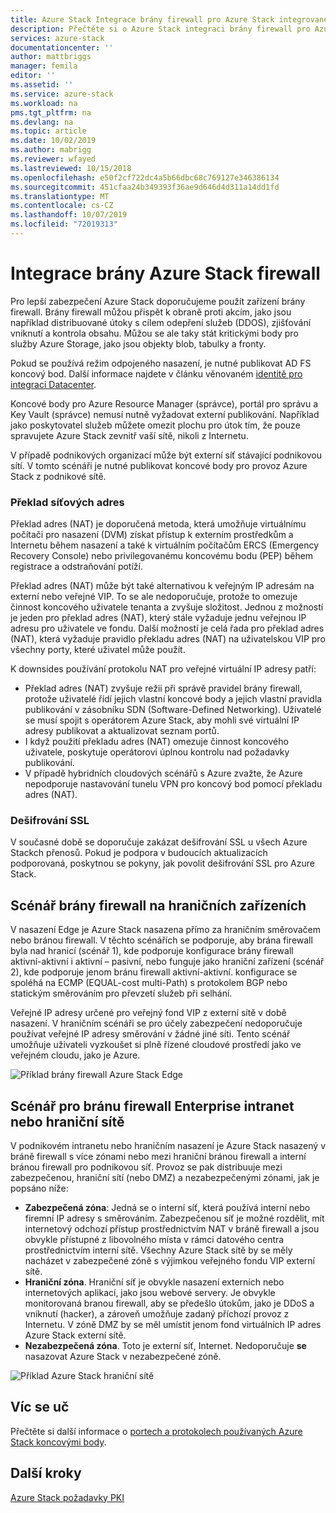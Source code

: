 ```yaml
---
title: Azure Stack Integrace brány firewall pro Azure Stack integrované systémy | Microsoft Docs
description: Přečtěte si o Azure Stack integraci brány firewall pro Azure Stack integrovaných systémech.
services: azure-stack
documentationcenter: ''
author: mattbriggs
manager: femila
editor: ''
ms.assetid: ''
ms.service: azure-stack
ms.workload: na
pms.tgt_pltfrm: na
ms.devlang: na
ms.topic: article
ms.date: 10/02/2019
ms.author: mabrigg
ms.reviewer: wfayed
ms.lastreviewed: 10/15/2018
ms.openlocfilehash: e50f2cf722dc4a5b66dbc68c769127e346386134
ms.sourcegitcommit: 451cfaa24b349393f36ae9d646d4d311a14dd1fd
ms.translationtype: MT
ms.contentlocale: cs-CZ
ms.lasthandoff: 10/07/2019
ms.locfileid: "72019313"
---
```

# <a name="azure-stack-firewall-integration"></a>Integrace brány Azure Stack firewall
Pro lepší zabezpečení Azure Stack doporučujeme použít zařízení brány firewall. Brány firewall můžou přispět k obraně proti akcím, jako jsou například distribuované útoky s cílem odepření služeb (DDOS), zjišťování vniknutí a kontrola obsahu. Můžou se ale taky stát kritickými body pro služby Azure Storage, jako jsou objekty blob, tabulky a fronty.

 Pokud se používá režim odpojeného nasazení, je nutné publikovat AD FS koncový bod. Další informace najdete v článku věnovaném [identitě pro integraci Datacenter](azure-stack-integrate-identity.md).

Koncové body pro Azure Resource Manager (správce), portál pro správu a Key Vault (správce) nemusí nutně vyžadovat externí publikování. Například jako poskytovatel služeb můžete omezit plochu pro útok tím, že pouze spravujete Azure Stack zevnitř vaší sítě, nikoli z Internetu.

V případě podnikových organizací může být externí síť stávající podnikovou sítí. V tomto scénáři je nutné publikovat koncové body pro provoz Azure Stack z podnikové sítě.

### <a name="network-address-translation"></a>Překlad síťových adres
Překlad adres (NAT) je doporučená metoda, která umožňuje virtuálnímu počítači pro nasazení (DVM) získat přístup k externím prostředkům a Internetu během nasazení a také k virtuálním počítačům ERCS (Emergency Recovery Console) nebo privilegovanému koncovému bodu (PEP) během registrace a odstraňování potíží.

Překlad adres (NAT) může být také alternativou k veřejným IP adresám na externí nebo veřejné VIP. To se ale nedoporučuje, protože to omezuje činnost koncového uživatele tenanta a zvyšuje složitost. Jednou z možností je jeden pro překlad adres (NAT), který stále vyžaduje jednu veřejnou IP adresu pro uživatele ve fondu. Další možností je celá řada pro překlad adres (NAT), která vyžaduje pravidlo překladu adres (NAT) na uživatelskou VIP pro všechny porty, které uživatel může použít.

K downsides používání protokolu NAT pro veřejné virtuální IP adresy patří:
- Překlad adres (NAT) zvyšuje režii při správě pravidel brány firewall, protože uživatelé řídí jejich vlastní koncové body a jejich vlastní pravidla publikování v zásobníku SDN (Software-Defined Networking). Uživatelé se musí spojit s operátorem Azure Stack, aby mohli své virtuální IP adresy publikovat a aktualizovat seznam portů.
- I když použití překladu adres (NAT) omezuje činnost koncového uživatele, poskytuje operátorovi úplnou kontrolu nad požadavky publikování.
- V případě hybridních cloudových scénářů s Azure zvažte, že Azure nepodporuje nastavování tunelu VPN pro koncový bod pomocí překladu adres (NAT).

### <a name="ssl-decryption"></a>Dešifrování SSL
V současné době se doporučuje zakázat dešifrování SSL u všech Azure Stackch přenosů. Pokud je podpora v budoucích aktualizacích podporovaná, poskytnou se pokyny, jak povolit dešifrování SSL pro Azure Stack.

## <a name="edge-firewall-scenario"></a>Scénář brány firewall na hraničních zařízeních
V nasazení Edge je Azure Stack nasazena přímo za hraničním směrovačem nebo bránou firewall. V těchto scénářích se podporuje, aby brána firewall byla nad hranicí (scénář 1), kde podporuje konfigurace brány firewall aktivní-aktivní i aktivní – pasivní, nebo funguje jako hraniční zařízení (scénář 2), kde podporuje jenom bránu firewall aktivní-aktivní. konfigurace se spoléhá na ECMP (EQUAL-cost multi-Path) s protokolem BGP nebo statickým směrováním pro převzetí služeb při selhání.

Veřejné IP adresy určené pro veřejný fond VIP z externí sítě v době nasazení. V hraničním scénáři se pro účely zabezpečení nedoporučuje používat veřejné IP adresy směrování v žádné jiné síti. Tento scénář umožňuje uživateli vyzkoušet si plně řízené cloudové prostředí jako ve veřejném cloudu, jako je Azure.  

![Příklad brány firewall Azure Stack Edge](./media/azure-stack-firewall/firewallScenarios.png)

## <a name="enterprise-intranet-or-perimeter-network-firewall-scenario"></a>Scénář pro bránu firewall Enterprise intranet nebo hraniční sítě
V podnikovém intranetu nebo hraničním nasazení je Azure Stack nasazený v bráně firewall s více zónami nebo mezi hraniční bránou firewall a interní bránou firewall pro podnikovou síť. Provoz se pak distribuuje mezi zabezpečenou, hraniční sítí (nebo DMZ) a nezabezpečenými zónami, jak je popsáno níže:

- **Zabezpečená zóna**: Jedná se o interní síť, která používá interní nebo firemní IP adresy s směrováním. Zabezpečenou síť je možné rozdělit, mít internetový odchozí přístup prostřednictvím NAT v bráně firewall a jsou obvykle přístupné z libovolného místa v rámci datového centra prostřednictvím interní sítě. Všechny Azure Stack sítě by se měly nacházet v zabezpečené zóně s výjimkou veřejného fondu VIP externí sítě.
- **Hraniční zóna**. Hraniční síť je obvykle nasazení externích nebo internetových aplikací, jako jsou webové servery. Je obvykle monitorovaná branou firewall, aby se předešlo útokům, jako je DDoS a vniknutí (hacker), a zároveň umožňuje zadaný příchozí provoz z Internetu. V zóně DMZ by se měl umístit jenom fond virtuálních IP adres Azure Stack externí sítě.
- **Nezabezpečená zóna**. Toto je externí síť, Internet. Nedoporučuje **se** nasazovat Azure Stack v nezabezpečené zóně.

![Příklad Azure Stack hraniční sítě](./media/azure-stack-firewall/perimeter-network-scenario.png)

## <a name="learn-more"></a>Víc se uč
Přečtěte si další informace o [portech a protokolech používaných Azure Stack koncovými body](azure-stack-integrate-endpoints.md).

## <a name="next-steps"></a>Další kroky
[Azure Stack požadavky PKI](azure-stack-pki-certs.md)

